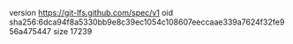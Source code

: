version https://git-lfs.github.com/spec/v1
oid sha256:6dca94f8a5330bb9e8c39ec1054c108607eeccaae339a7624f32fe956a475447
size 17239
